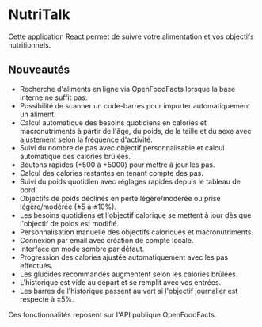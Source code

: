 # NutriTalk

Cette application React permet de suivre votre alimentation et vos objectifs nutritionnels.

## Nouveautés

- Recherche d'aliments en ligne via OpenFoodFacts lorsque la base interne ne suffit pas.
- Possibilité de scanner un code-barres pour importer automatiquement un aliment.
- Calcul automatique des besoins quotidiens en calories et macronutriments à partir de l'âge, du poids, de la taille et du sexe avec ajustement selon la fréquence d'activité.
- Suivi du nombre de pas avec objectif personnalisable et calcul automatique des calories brûlées.
- Boutons rapides (+500 à +5000) pour mettre à jour les pas.
- Calcul des calories restantes en tenant compte des pas.
- Suivi du poids quotidien avec réglages rapides depuis le tableau de bord.
- Objectifs de poids déclinés en perte légère/modérée ou prise légère/modérée (±5 à ±10%).
- Les besoins quotidiens et l'objectif calorique se mettent à jour dès que l'objectif de poids est modifié.
- Personnalisation manuelle des objectifs caloriques et macronutriments.
- Connexion par email avec création de compte locale.
- Interface en mode sombre par défaut.
- Progression des calories ajustée automatiquement avec les pas effectués.
- Les glucides recommandés augmentent selon les calories brûlées.
- L'historique est vide au départ et se remplit avec vos entrées.
- Les barres de l'historique passent au vert si l'objectif journalier est respecté à ±5%.

Ces fonctionnalités reposent sur l'API publique OpenFoodFacts.
